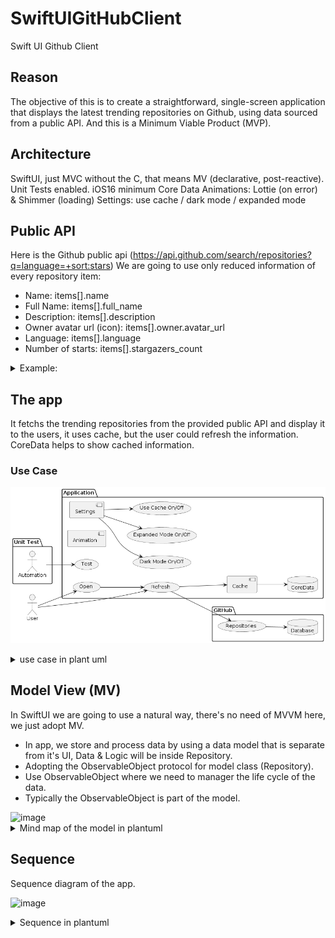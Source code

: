# SwiftUIGitHubClient
Swift UI Github Client

## Reason
The objective of this is to create a straightforward, single-screen application that displays the latest trending repositories on Github, using data sourced from a public API. And this is a Minimum Viable Product (MVP).

## Architecture
SwiftUI, just MVC without the C, that means MV (declarative, post-reactive).
Unit Tests enabled.
iOS16 minimum
Core Data
Animations: Lottie (on error) & Shimmer (loading)
Settings: use cache / dark mode / expanded mode

## Public API
Here is the Github public api (https://api.github.com/search/repositories?q=language=+sort:stars)
We are going to use only reduced information of every repository item:
* Name: items[].name
* Full Name: items[].full_name
* Description: items[].description
* Owner avatar url (icon): items[].owner.avatar_url
* Language: items[].language
* Number of starts: items[].stargazers_count
  
<details>
  <summary>Example: </summary>
   
  
```json
{
  "items": [
  {
      "name": "go",
      "full_name": "golang/go",
      "description": "The Go programming language"
      "owner": {
        "avatar_url": "https://avatars.githubusercontent.com/u/4314092?v=4"
      },
      "language": "Go",
      "stargazers_count": 119467
  }]
}
```
</details>


## The app
It fetchs the trending repositories from the provided public API and display it to the users, it uses cache, but the user could refresh the information.
CoreData helps to show cached information.

### Use Case
![Alt text](assets/UseCase.png?raw=true "Use Case")

<details>
  <summary>use case in plant uml</summary>
  
```plantuml
@startuml
left to right direction
actor User as u
package "Unit Test" {
  actor "Automation" as fc
}
package Application {
  usecase "Open" as UC1
  usecase "Refresh" as UC2
  usecase "Test" as UC4
  database CoreData as CD
  component Cache
  component Animation
  component Settings
  usecase "Dark Mode On/Off" as isDarkMode
  usecase "Expanded Mode On/Off" as isExpandedMode
  usecase "Use Cache On/Off" as isCacheMode
}
package GitHub {
  usecase "Repositories" as Rep
  database Database as DB
}

fc --> UC4
u --> UC1
UC1 --> UC2
u --> UC2
UC2 --> Rep
UC2 --> Cache
Rep --> DB
Cache --> CD
Settings --> isDarkMode
Settings --> isExpandedMode
Settings --> isCacheMode
@enduml
```

</details>

## Model View (MV)
In SwiftUI we are going to use a natural way, there's no need of MVVM here, we just adopt MV.
* In app, we store and process data by using a data model that is separate from it's UI, Data & Logic will be inside Repository.
* Adopting the ObservableObject protocol for model class (Repository).
* Use ObservableObject where we need to manager the life cycle of the data.
* Typically the ObservableObject is part of the model.
<img width="391" alt="image" src="https://github.com/southfox/SwiftUIGitHubClient/assets/1378903/f54de7de-e1aa-495a-a022-07120a82628b">

<details>
  <summary>Mind map of the model in plantuml</summary>
  
```plantuml
@startmindmap
* Repository List
** Repository Info
** Repository Extended Detail
@endmindmap
```
</details>

## Sequence

Sequence diagram of the app.

![image](https://github.com/southfox/SwiftUIGitHubClient/assets/1378903/205b0cf6-76f8-4511-b0d9-9b123b88af1a)

<details>
  <summary>Sequence in plantuml</summary>
  
```plantuml
@startuml
actor User
box "iOS Application" #LightBlue
participant VM
participant Settings
participant CoreData
end box
participant GitHub

== initialization ==
VM -> Settings: isDarkMode
Settings -> CoreData: settings
CoreData --> Settings: settings
Settings --> VM: darkMode on/off

VM -> Settings: isCache
Settings -> CoreData: settings
CoreData --> Settings: settings
Settings --> VM: cache on/off

VM -> Settings: isExpanded
Settings -> CoreData: settings
CoreData --> Settings: settings
Settings --> VM: isExpanded on/off

== case error ==
User -> VM : refresh
VM ->x GitHub : request: getRepos
VM --> User: loading
VM --> User: error
VM --> Settings: isCacheEnabled
Settings -> CoreData: getCache
CoreData --> Settings: cache on/off
Settings --> VM: cache on/off
== with cache ==
Settings --> VM: cache = on
VM -> CoreData: getReposFromDB
CoreData --> VM: Repos
VM --> User: Repos
== with no cache ==
Settings --> VM: cache = off
VM -> User: retry/cancel?
== case success ==
User -> VM : refresh
VM -> GitHub : request: getRepos
VM --> User: loading
GitHub --> VM : response: getRepos
VM --> User: response
@enduml
```
</details>
